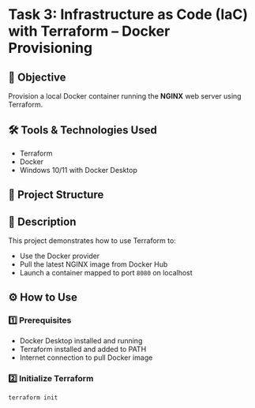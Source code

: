 # Task 3: Infrastructure as Code (IaC) with Terraform – Docker Provisioning

## 🚀 Objective
Provision a local Docker container running the **NGINX** web server using Terraform.

## 🛠️ Tools & Technologies Used
- Terraform
- Docker
- Windows 10/11 with Docker Desktop

## 📁 Project Structure


## 📜 Description

This project demonstrates how to use Terraform to:
- Use the Docker provider
- Pull the latest NGINX image from Docker Hub
- Launch a container mapped to port `8080` on localhost

## ⚙️ How to Use

### 1️⃣ Prerequisites
- Docker Desktop installed and running
- Terraform installed and added to PATH
- Internet connection to pull Docker image

### 2️⃣ Initialize Terraform

```bash
terraform init
